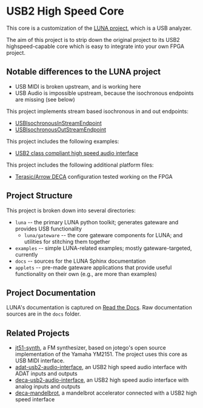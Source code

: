 
# USB2 High Speed Core
This core is a customization of the [LUNA project](https://github.com/greatscottgadgets/luna),
which is a USB analyzer.

The aim of this project is to strip down the original project to
its USB2 highspeed-capable core which is easy to integrate into your own
FPGA project.

## Notable differences to the LUNA project

* USB MIDI is broken upstream, and is working here
* USB Audio is impossible upstream, because the isochronous endpoints are missing (see below)

This project implements stream based isochronous
in and out endpoints:
* [USBIsochronousInStreamEndpoint](https://github.com/hansfbaier/usb2-highspeed-core/blob/main/luna/gateware/usb/usb2/endpoints/isochronous.py#L219)
* [USBIsochronousOutStreamEndpoint](https://github.com/hansfbaier/usb2-highspeed-core/blob/main/luna/gateware/usb/usb2/endpoints/isochronous.py#L401)

This project includes the following examples:
* [USB2 class compliant high speed audio interface](https://github.com/hansfbaier/usb2-highspeed-core/blob/main/examples/usb2_audio.py)

This project includes the following additional platform files:
* [Terasic/Arrow DECA](https://github.com/hansfbaier/usb2-highspeed-core/blob/main/luna/gateware/platform/arrow_deca.py) configuration tested working on the FPGA

## Project Structure

This project is broken down into several directories:

* `luna` -- the primary LUNA python toolkit; generates gateware and provides USB functionality
  * `luna/gateware` -- the core gateware components for LUNA; and utilities for stitching them together
* `examples` -- simple LUNA-related examples; mostly gateware-targeted, currently
* `docs` -- sources for the LUNA Sphinx documentation
* `applets` -- pre-made gateware applications that provide useful functionality on their own (e.g., are more than examples)

## Project Documentation

LUNA's documentation is captured on [Read the Docs](https://luna.readthedocs.io/en/latest/). Raw documentation sources
are in the `docs` folder.

## Related Projects
* [jt51-synth](https://github.com/hansfbaier/jt51-synth/), a FM synthesizer,
based on jotego's open source implementation of the Yamaha YM2151.
The project uses this core as USB MIDI interface.
* [adat-usb2-audio-interface](https://github.com/hansfbaier/adat-usb2-audio-interface),
an USB2 high speed audio interface with ADAT inputs and outputs
* [deca-usb2-audio-interface](https://github.com/hansfbaier/deca-usb2-audio-interface),
an USB2 high speed audio interface with analog inputs and outputs
* [deca-mandelbrot](https://github.com/hansfbaier/deca-mandelbrot),
  a mandelbrot accelerator connected with a USB2 high speed interface